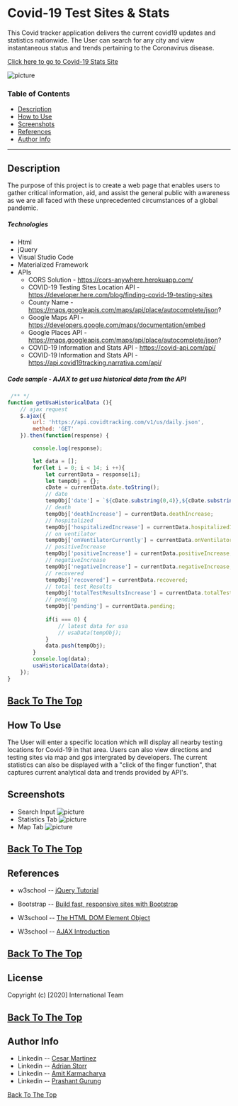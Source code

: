 # Covid-19 Test Sites & Stats

This Covid tracker application delivers the current covid19 updates and statistics nationwide. The User can search for any city and view instantaneous status and trends pertaining to the Coronavirus disease.

[Click here to go to Covid-19 Stats Site](https://chernanma.github.io/Project_1/)

![picture](./Assets/Images/webpage.png)

### Table of Contents
- [Description](#description)
- [How to Use](#how-to-use)
- [Screenshots](#screenshots)
- [References](#references)
- [Author Info](#author-info)
---
## Description
 
The purpose of this project is to create a web page that enables users to gather critical information, aid, and assist the general public with awareness as we are all faced with these unprecedented circumstances of a global pandemic.

##### Technologies

- Html
- jQuery
- Visual Studio Code
- Materialized Framework
- APIs
    - CORS Solution - https://cors-anywhere.herokuapp.com/
    - COVID-19 Testing Sites Location API - https://developer.here.com/blog/finding-covid-19-testing-sites
    - County Name  - https://maps.googleapis.com/maps/api/place/autocomplete/json?
    - Google Maps API - https://developers.google.com/maps/documentation/embed
    - Google Places API - https://maps.googleapis.com/maps/api/place/autocomplete/json?
    - COVID-19 Information and Stats API - https://covid-api.com/api/
    - COVID-19 Information and Stats API - https://api.covid19tracking.narrativa.com/api/


##### Code sample - AJAX to get usa historical data from the API


```js
 /** */
function getUsaHistoricalData (){
    // ajax request
    $.ajax({
        url: 'https://api.covidtracking.com/v1/us/daily.json',
        method: 'GET'
    }).then(function(response) {

        console.log(response);

        let data = [];
        for(let i = 0; i < 14; i ++){
            let currentData = response[i];
            let tempObj = {};
            cDate = currentData.date.toString();
            // date
            tempObj['date'] = `${cDate.substring(0,4)},${cDate.substring(4,6)},${cDate.substring(6,8)}`;
            // death
            tempObj['deathIncrease'] = currentData.deathIncrease;
            // hospitalized
            tempObj['hospitalizedIncrease'] = currentData.hospitalizedIncrease;
            // on ventilator
            tempObj['onVentilatorCurrently'] = currentData.onVentilatorCurrently
            // positiveIncrease
            tempObj['positiveIncrease'] = currentData.positiveIncrease;
            // negativeIncrease
            tempObj['negativeIncrease'] = currentData.negativeIncrease;
            // recovered
            tempObj['recovered'] = currentData.recovered;
            // total test Results
            tempObj['totalTestResultsIncrease'] = currentData.totalTestResultsIncrease;
            // pending
            tempObj['pending'] = currentData.pending;
            
            if(i === 0) {
                // latest data for usa
                // usaData(tempObj);
            }
            data.push(tempObj);
        }
        console.log(data);
        usaHistoricalData(data);
    });
}
```
[Back To The Top](#Covid-19-Test-Sites-&-stats)
---
## How To Use

 The User will enter a specific location which will display all nearby testing locations for Covid-19 in that area. Users can also view directions and testing sites via map and gps intergrated by developers. The current statistics can also be displayed with a "click of the finger function", that captures current analytical data and trends provided by API's. 

## Screenshots

- Search Input
![picture](./Assets/Images/input.jpg)
- Statistics Tab 
![picture](./Assets/Images/stats.jpg)
- Map Tab
![picture](./Assets/Images/mapup.jpg)

[Back To The Top](#Covid-19-Test-Sites-&-stats)
---
## References
- w3school -- [jQuery Tutorial](https://www.w3schools.com/jquery/)
- Bootstrap -- [Build fast, responsive sites with Bootstrap](https://getbootstrap.com/)
- W3school -- [The HTML DOM Element Object](https://www.w3schools.com/jsref/dom_obj_all.asp)

- W3school -- [AJAX Introduction](https://www.w3schools.com/js/js_ajax_intro.asp)


[Back To The Top](#Covid-19-Test-Sites-&-stats)
---
## License
Copyright (c) [2020] International Team

[Back To The Top](#Covid-19-Test-Sites-&-stats)
---
## Author Info
- Linkedin -- [Cesar Martinez](https://www.linkedin.com/in/cesar-martinez-3986b3120/)
- Linkedin -- [Adrian Storr](https://www.linkedin.com/in/adrian-storr-98773731)
- Linkedin -- [Amit Karmacharya](https://www.linkedin.com/in/amit-karmacharya-b344731ab/)
- Linkedin -- [Prashant Gurung](https://www.linkedin.com/in/prashant-gurung-563621119/)

[Back To The Top](#Covid-19-Test-Sites-&-stats)
